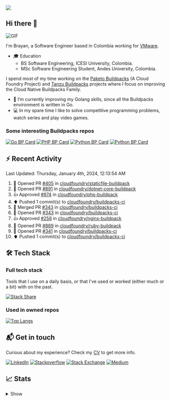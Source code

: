 ![](https://komarev.com/ghpvc/?username=brayanhenao&color=red&base=1574)

## Hi there 👋

<img alt="GIF" src="https://i.pinimg.com/originals/e4/26/70/e426702edf874b181aced1e2fa5c6cde.gif" />  


I'm Brayan, a Software Engineer based in Colombia working for [VMware](https://www.vmware.com/).

- 🎓 Education
  - BS Software Engineering, ICESI University, Colombia.
  - MSc Software Engineering Student, Andes University, Colombia.

I spend most of my time working on the [Paketo Buildpacks](https://paketo.io/) (A Cloud Foundry Project)
and [Tanzu Buildpacks](https://tanzu.vmware.com/components/buildpacks) projects where I focus on improving the Cloud
Native Buildpacks Family.

- 🌱 I’m currently improving my Golang skills, since all the Buildpacks environment is written in Go.
- 💻 In my spare time I like to solve competitive programming problems, watch series and play video games.

### Some interesting Buildpacks repos

[![Go BP Card](https://github-readme-stats.vercel.app/api/pin/?username=paketo-buildpacks&repo=go&show_owner=true)](https://github.com/paketo-buildpacks/go)
[![PHP BP Card](https://github-readme-stats.vercel.app/api/pin/?username=paketo-buildpacks&repo=php&show_owner=true)](https://github.com/paketo-buildpacks/php)
[![Python BP Card](https://github-readme-stats.vercel.app/api/pin/?username=cloudfoundry&repo=python-buildpack&show_owner=true)](https://github.com/cloudfoundry/python-buildpack)
[![Python BP Card](https://github-readme-stats.vercel.app/api/pin/?username=cloudfoundry&repo=nodejs-buildpack&show_owner=true)](https://github.com/cloudfoundry/nodejs-buildpack)

## ⚡️ Recent Activity

<!--RECENT_ACTIVITY:last_update-->
Last Updated: Thursday, January 4th, 2024, 12:13:54 AM
<!--RECENT_ACTIVITY:last_update_end-->

<!--RECENT_ACTIVITY:start-->
1. 💪 Opened PR [#405](https://github.com/cloudfoundry/staticfile-buildpack/pull/405) in [cloudfoundry/staticfile-buildpack](https://github.com/cloudfoundry/staticfile-buildpack)<br>
2. 💪 Opened PR [#891](https://github.com/cloudfoundry/dotnet-core-buildpack/pull/891) in [cloudfoundry/dotnet-core-buildpack](https://github.com/cloudfoundry/dotnet-core-buildpack)<br>
3. 👍 Approved [#974](https://github.com/cloudfoundry/php-buildpack/pull/974#pullrequestreview-1803044565) in [cloudfoundry/php-buildpack](https://github.com/cloudfoundry/php-buildpack)<br>
4. ⬆️ Pushed 1 commit(s) to [cloudfoundry/buildpacks-ci](https://github.com/cloudfoundry/buildpacks-ci)<br>
5. 🎉 Merged PR [#343](https://github.com/cloudfoundry/buildpacks-ci/pull/343) in [cloudfoundry/buildpacks-ci](https://github.com/cloudfoundry/buildpacks-ci)<br>
6. 💪 Opened PR [#343](https://github.com/cloudfoundry/buildpacks-ci/pull/343) in [cloudfoundry/buildpacks-ci](https://github.com/cloudfoundry/buildpacks-ci)<br>
7. 👍 Approved [#258](https://github.com/cloudfoundry/nginx-buildpack/pull/258#pullrequestreview-1801169328) in [cloudfoundry/nginx-buildpack](https://github.com/cloudfoundry/nginx-buildpack)<br>
8. 💪 Opened PR [#889](https://github.com/cloudfoundry/ruby-buildpack/pull/889) in [cloudfoundry/ruby-buildpack](https://github.com/cloudfoundry/ruby-buildpack)<br>
9. 💪 Opened PR [#341](https://github.com/cloudfoundry/buildpacks-ci/pull/341) in [cloudfoundry/buildpacks-ci](https://github.com/cloudfoundry/buildpacks-ci)<br>
10. ⬆️ Pushed 1 commit(s) to [cloudfoundry/buildpacks-ci](https://github.com/cloudfoundry/buildpacks-ci)<br>
<!--RECENT_ACTIVITY:end-->

## 🛠 Tech Stack

### Full tech stack

Tools that I use on a daily basis, or that I've used or worked (either much or a bit) with on the past.

[![Stack Share](https://img.shields.io/badge/Stack%20Share-0690FA.svg?&style=for-the-badge&logo=stackshare&logoColor=white)](https://stackshare.io/bhenao6/mystack)

### Used in owned repos

[![Top Langs](https://github-readme-stats.vercel.app/api/top-langs/?username=brayanhenao&layout=compact&langs_count=10)](https://github.com/anuraghazra/github-readme-stats)

## 📬 Get in touch

Curious about my experience? Check my [CV](resources/Brayan%20Henao%20CV.pdf) to get more info.

[![LinkedIn](https://img.shields.io/badge/linkedin-%230077B5.svg?&style=for-the-badge&logo=linkedin&logoColor=white)](https://www.linkedin.com/in/bhenao6/)
[![Stackoverflow](https://img.shields.io/badge/-F58025.svg?&style=for-the-badge&logo=stackoverflow&logoColor=white)](https://stackoverflow.com/users/5371842/brayan-henao)
[![Stack Exchange](https://img.shields.io/badge/-1E5397.svg?&style=for-the-badge&logo=stackexchange)](https://stackexchange.com/users/7008058/brayan-henao)
[![Medium](https://img.shields.io/badge/medium-%2312100E.svg?&style=for-the-badge&logo=medium&logoColor=white)](https://medium.com/@bhenao6)

## 📈 Stats

<details>
  <summary>Show</summary>

[![Brayan's github stats](https://github-readme-stats.vercel.app/api?username=brayanhenao&count_private=true&show_icons=true&theme=vue-dark)](https://github.com/anuraghazra/github-readme-stats)

<!--START_SECTION:waka-->
![Code Time](http://img.shields.io/badge/Code%20Time-413%20hrs%2055%20mins-blue)

![Lines of code](https://img.shields.io/badge/From%20Hello%20World%20I%27ve%20Written-350%20Thousand%20lines%20of%20code-blue)

**🐱 My GitHub Data** 

> 🏆 19 Contributions in the Year 2023
 > 
> 📦 356.5 kB Used in GitHub's Storage 
 > 
> 💼 Opted to Hire
 > 
> 📜 71 Public Repositories 
 > 
> 🔑 20 Private Repositories  
 > 
**I Mostly Code in Java** 

```text
Java                     14 repos            ██████░░░░░░░░░░░░░░░░░░░   25.93% 
Go                       10 repos            ████░░░░░░░░░░░░░░░░░░░░░   18.52% 
JavaScript               8 repos             ███░░░░░░░░░░░░░░░░░░░░░░   14.81% 
TypeScript               7 repos             ███░░░░░░░░░░░░░░░░░░░░░░   12.96% 
HTML                     5 repos             ██░░░░░░░░░░░░░░░░░░░░░░░   9.26%

```



 Last Updated on 03/01/2023 02:11:29 UTC
<!--END_SECTION:waka-->
</details>
